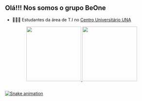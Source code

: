 ## Olá!!! Nos somos o grupo BeOne

- 🎒👨‍🎓 Estudantes da área de T.I no [Centro Universitário UNA](una.br)

<div align="center">
  <a href="https://github.com/BeOneSix">
  <img height="180em" src="https://github-readme-stats.vercel.app/api?username=BeOneSix&show_icons=true&theme=tokyonight&include_all_commits=true&count_private=true"/>
  <img height="180em" src="https://github-readme-stats.vercel.app/api/top-langs/?username=BeOneSix&layout=compact&langs_count=7&theme=tokyonight"/>
</div>
  

  
  ##
 
<div> 
 
  ![Snake animation](https://github.com/BeOneSix/BeOneSix/blob/output/github-contribution-grid-snake.svg)
 
</div>  
